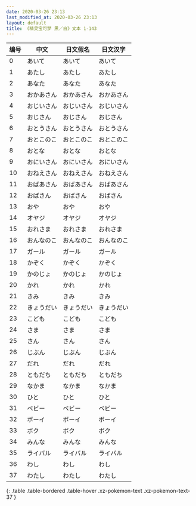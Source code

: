 ```yaml
---
date: 2020-03-26 23:13
last_modified_at: 2020-03-26 23:13
layout: default
title: 《精灵宝可梦 黑／白》文本 1-143
---
```

| 编号 | 中文 | 日文假名 | 日文汉字 |
| ---- | ---- | ---- | --- |
| 0 | あいて | あいて | あいて |
| 1 | あたし | あたし | あたし |
| 2 | あなた | あなた | あなた |
| 3 | おかあさん | おかあさん | おかあさん |
| 4 | おじいさん | おじいさん | おじいさん |
| 5 | おじさん | おじさん | おじさん |
| 6 | おとうさん | おとうさん | おとうさん |
| 7 | おとこのこ | おとこのこ | おとこのこ |
| 8 | おとな | おとな | おとな |
| 9 | おにいさん | おにいさん | おにいさん |
| 10 | おねえさん | おねえさん | おねえさん |
| 11 | おばあさん | おばあさん | おばあさん |
| 12 | おばさん | おばさん | おばさん |
| 13 | おや | おや | おや |
| 14 | オヤジ | オヤジ | オヤジ |
| 15 | おれさま | おれさま | おれさま |
| 16 | おんなのこ | おんなのこ | おんなのこ |
| 17 | ガール | ガール | ガール |
| 18 | かぞく | かぞく | かぞく |
| 19 | かのじょ | かのじょ | かのじょ |
| 20 | かれ | かれ | かれ |
| 21 | きみ | きみ | きみ |
| 22 | きょうだい | きょうだい | きょうだい |
| 23 | こども | こども | こども |
| 24 | さま | さま | さま |
| 25 | さん | さん | さん |
| 26 | じぶん | じぶん | じぶん |
| 27 | だれ | だれ | だれ |
| 28 | ともだち | ともだち | ともだち |
| 29 | なかま | なかま | なかま |
| 30 | ひと | ひと | ひと |
| 31 | ベビー | ベビー | ベビー |
| 32 | ボーイ | ボーイ | ボーイ |
| 33 | ボク | ボク | ボク |
| 34 | みんな | みんな | みんな |
| 35 | ライバル | ライバル | ライバル |
| 36 | わし | わし | わし |
| 37 | わたし | わたし | わたし |
{: .table .table-bordered .table-hover .xz-pokemon-text .xz-pokemon-text-37 }